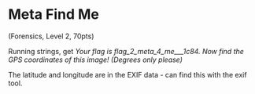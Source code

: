 # Meta Find Me
(Forensics, Level 2, 70pts)

Running strings, get
*Your flag is flag_2_meta_4_me_<lat>_<lon>_1c84. Now find the GPS coordinates of this image! (Degrees only please)*

The latitude and longitude are in the EXIF data - can find this with the exif tool.
